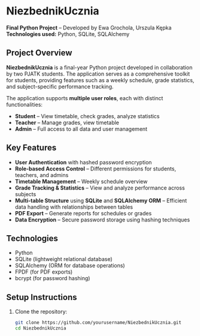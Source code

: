 # NiezbednikUcznia

**Final Python Project** – Developed by Ewa Grochola, Urszula Kępka
**Technologies used:** Python, SQLite, SQLAlchemy

## Project Overview

**NiezbednikUcznia** is a final-year Python project developed in collaboration by two PJATK students. The application serves as a comprehensive toolkit for students, providing features such as a weekly schedule, grade statistics, and subject-specific performance tracking.

The application supports **multiple user roles**, each with distinct functionalities:
- **Student** – View timetable, check grades, analyze statistics
- **Teacher** – Manage grades,  view timetable
- **Admin** – Full access to all data and user management

## Key Features

- **User Authentication** with hashed password encryption
- **Role-based Access Control** – Different permissions for students, teachers, and admins
- **Timetable Management** – Weekly schedule overview
- **Grade Tracking & Statistics** – View and analyze performance across subjects
- **Multi-table Structure** using **SQLite** and **SQLAlchemy ORM** – Efficient data handling with relationships between tables
- **PDF Export** – Generate reports for schedules or grades
- **Data Encryption** – Secure password storage using hashing techniques

## Technologies

- Python
- SQLite (lightweight relational database)
- SQLAlchemy (ORM for database operations)
- FPDF (for PDF exports)
- bcrypt (for password hashing)

## Setup Instructions

1. Clone the repository:
   ```bash
   git clone https://github.com/yourusername/NiezbednikUcznia.git
   cd NiezbednikUcznia
